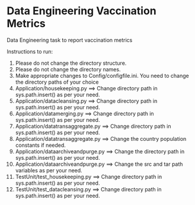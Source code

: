 # Data Engineering Vaccination Metrics
 Data Engineering task to report vaccination metrics

Instructions to run:
1. Please do not change the directory structure.
2. Please do not change the directory names.
3. Make appropriate changes to Config/configfile.ini. You need to change the directory paths of your choice
4. Application/housekeeping.py ==> Change directory path in sys.path.insert() as per your need.
5. Application/datacleansing.py ==> Change directory path in sys.path.insert() as per your need.
6. Application/datamerging.py ==> Change directory path in sys.path.insert() as per your need.
7. Application/datatransaggregate.py ==> Change directory path in sys.path.insert() as per your need.
8. Application/datatransaggregate.py ==> Change the country population constants if needed.
9. Application/dataarchiveandpurge.py ==> Change the directory path in sys.path.insert() as per your need.
10. Application/dataarchiveandpurge.py ==> Change the src and tar path variables as per your need.
10. TestUnit/test_housekeeping.py ==> Change directory path in sys.path.insert() as per your need.
11. TestUnit/test_datacleansing.py ==> Change directory path in sys.path.insert() as per your need.
